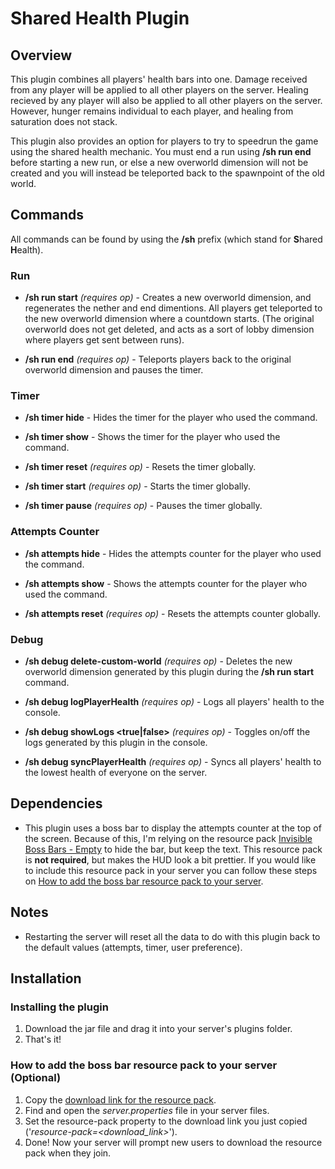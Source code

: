 # Shared Health Plugin

## Overview
This plugin combines all players' health bars into one. Damage received from any player will be applied to all other 
players on the server. Healing recieved by any player will also be applied to all other players on the server. 
However, hunger remains individual to each player, and healing from saturation does not stack.

This plugin also provides an option for players to try to speedrun the game using the shared health mechanic. You must 
end a run using **/sh run end** before starting a new run, or else a new overworld dimension will not be created
and you will instead be teleported back to the spawnpoint of the old world.

## Commands
All commands can be found by using the **/sh** prefix (which stand for **S**hared **H**ealth).

### Run
- **/sh run start** *(requires op)* - Creates a new overworld dimension, and regenerates the nether and end dimentions. 
All players get teleported to the new overworld dimension where a countdown starts. (The original overworld does not 
get deleted, and acts as a sort of lobby dimension where players get sent between runs).

- **/sh run end** *(requires op)* - Teleports players back to the original overworld dimension and pauses the timer.

### Timer
- **/sh timer hide** - Hides the timer for the player who used the command.

- **/sh timer show** - Shows the timer for the player who used the command.

- **/sh timer reset** *(requires op)* - Resets the timer globally.

- **/sh timer start** *(requires op)* - Starts the timer globally.

- **/sh timer pause** *(requires op)* - Pauses the timer globally.

### Attempts Counter
- **/sh attempts hide** - Hides the attempts counter for the player who used the command.

- **/sh attempts show** - Shows the attempts counter for the player who used the command.

- **/sh attempts reset** *(requires op)* - Resets the attempts counter globally.

### Debug
- **/sh debug delete-custom-world** *(requires op)* - Deletes the new overworld dimension generated by this plugin 
during the **/sh run start** command.

- **/sh debug logPlayerHealth** *(requires op)* - Logs all players' health to the console.

- **/sh debug showLogs <true|false>** *(requires op)* - Toggles on/off the logs generated by this plugin in the 
console.

- **/sh debug syncPlayerHealth** *(requires op)* - Syncs all players' health to the lowest health of everyone on 
the server.

## Dependencies
- This plugin uses a boss bar to display the attempts counter at the top of the screen. Because of this, I'm relying on
the resource pack [Invisible Boss Bars - Empty](https://modrinth.com/resourcepack/invisible-bars/version/1.0.1-empty) 
to hide the bar, but keep the text. This resource pack is **not required**, but makes the HUD look a bit prettier. If 
you would like to include this resource pack in your server you can follow these steps on [How to add the boss bar 
resource pack to your server](#how-to-add-the-boss-bar-resource-pack-to-your-server-optional).

## Notes
- Restarting the server will reset all the data to do with this plugin back to the default values (attempts, timer, 
user preference).

## Installation

### Installing the plugin
1. Download the jar file and drag it into your server's plugins folder.
2. That's it!

### How to add the boss bar resource pack to your server (Optional)
1. Copy the [download link for the resource pack](
https://cdn.modrinth.com/data/sRddCRho/versions/yhCwsfH5/Invisible%20Bossbar%20%28empty%29.zip).
2. Find and open the *server.properties* file in your server files.
3. Set the resource-pack property to the download link you just copied ('*resource-pack=<download_link>*').
4. Done! Now your server will prompt new users to download the resource pack when they join.